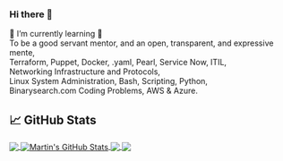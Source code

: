 ### Hi there 👋

<!-- 
**jasojone/jasojone** is a ✨ _special_ ✨ repository because its `README.md` (this file) appears on your GitHub profile.
### Hi there 👋

<!-- 
**jasojone/jasojone** is a ✨ _special_ ✨ repository because its `README.md` (this file) appears on your GitHub profile.

Here are some ideas to get you started: -->


🌱 I’m currently learning 🌱  
To be a good servant mentor, and an open, transparent, and expressive mente,  
Terraform, Puppet, Docker, .yaml, Pearl, Service Now, ITIL,  
Networking Infrastructure and Protocols,  
Linux System Administration, Bash, Scripting, Python,  
Binarysearch.com Coding Problems, AWS & Azure.

## &#x1f4c8; GitHub Stats

<a href="https://github.com/jasojone/jasojone">
  <img align="center" src="https://github-readme-stats.vercel.app/api/top-langs/?username=jasojone&hide=java,html,tex&title_color=ffffff&text_color=c9cacc&icon_color=2bbc8a&bg_color=1d1f21&langs_count=3" />
</a>
<a href="https://github.com/jasojone/jasojone">
  <img align="center" src="https://github-readme-stats.vercel.app/api?username=jasojone&show_icons=true&line_height=27&count_private=true&title_color=ffffff&text_color=c9cacc&icon_color=2bbc8a&bg_color=1d1f21" alt="Martin's GitHub Stats" />
</a>
<a href="https://github.com/jasojone/jasojone.github.io">
  <img align="center" src="https://github-readme-stats.vercel.app/api/pin/?username=jasojone&repo=jasojone.github.io&title_color=ffffff&text_color=c9cacc&icon_color=2bbc8a&bg_color=1d1f21" />
</a>
<a href="https://github.com/jasojone/Jason-Jones-LaTex-Internship-Resume">
  <img align="center" src="https://github-readme-stats.vercel.app/api/pin/?username=jasojone&repo=jason-jones-latex-internship-resume&title_color=ffffff&text_color=c9cacc&icon_color=2bbc8a&bg_color=1d1f21" />
</a>



   

<!-- - 👯 I’m looking to collaborate on ...
- 🔭 I’m currently working on ...
- 🤔 I’m looking for help with ...
- 💬 Ask me about ...
- 📫 How to reach me: ...
- 😄 Pronouns: ...
- ⚡ Fun fact: ...

 -->

